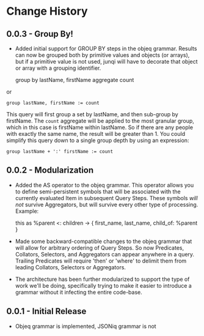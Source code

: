 # Change History

## 0.0.3 - Group By!
* Added initial support for GROUP BY steps in the objeq grammar.  Results can now be grouped both by primitive values and objects (or arrays), but if a primitive value is not used, junqi will have to decorate that object or array with a grouping identifier.

    group by lastName, firstName aggregate count

or

    group lastName, firstName := count

This query will first group a set by lastName, and then sub-group by firstName.  The `count` aggregate will be applied to the most granular group, which in this case is firstName within lastName.  So if there are any people with exactly the same name, the result will be greater than 1.  You could simplify this query down to a single group depth by using an expression:

    group lastName + ':' firstName := count

## 0.0.2 - Modularization
* Added the AS operator to the objeq grammar.  This operator allows you to define semi-persistent symbols that will be associated with the currently evaluated Item in subsequent Query Steps.  These symbols *will not* survive Aggregators, but will survive every other type of processing.  Example:

    this as %parent <: children -> {
      first_name,
      last_name,
      child_of: %parent
    }

* Made some backward-compatible changes to the objeq grammar that will allow for arbitrary ordering of Query Steps.  So now Predicates, Collators, Selectors, and Aggregators can appear anywhere in a query.  Trailing Predicates will require 'then' or 'where' to delimit them from leading Collators, Selectors or Aggregators.

* The architecture has been further modularized to support the type of work we'll be doing, specifically trying to make it easier to introduce a grammar without it infecting the entire code-base.

## 0.0.1 - Initial Release
* Objeq grammar is implemented, JSONiq grammar is not
